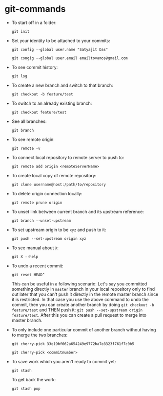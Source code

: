 # git-commands

- To start off in a folder: 

  ```git init```
  
- Set your identity to be attached to your commits: 

  ```git config --global user.name "Satyajit Das"```
  
  ```git congig --global user.email emailtovamos@gmail.com```

- To see commit history:

  ```git log```

- To create a new branch and switch to that branch:

  ```git checkout -b feature/test```
  
- To switch to an already existing branch:

  ```git checkout feature/test```
  
- See all branches: 

  ```git branch```
  
- To see remote origin:

  ```git remote -v```
  
- To connect local repository to remote server to push to: 

  ```git remote add origin <remoteServerName>```
  
- To create local copy of remote repository: 

  ```git clone username@host:/path/to/repository```
  
- To delete origin connection locally: 

  ```git remote prune origin```
  
- To unset link between current branch and its upstream reference:

  ```git branch --unset-upstream```
  
- To set upstream origin to be `xyz` and push to it: 

  ```git push --set-upstream origin xyz```
  
- To see manual about `X`:

  ```git X --help```

- To undo a recent commit: 

  ```git reset HEAD^```
  
  This can be useful in a following scenario: 
  Let's say you committed something directly in `master` branch in your local repository only to find out later that you can't push it directly in the remote master branch since it is restricted. In that case you use the above command to undo the commit, then you can create another branch by doing `git checkout -b feature/test` and THEN push it: `git push --set-upstream origin feature/test`. After this you can create a pull request to merge into master branch.
  
- To only include one particular commit of another branch without having to merge the two branches: 

  ```git cherry-pick 33e19bf662a654249e9772ba7e8323f761f7c0b5``` 
  
  ```git cherry-pick <commitnumber>```
  
- To save work which you aren't ready to commit yet: 

  ```git stash```

  To get back the work:
  
  ```git stash pop```
